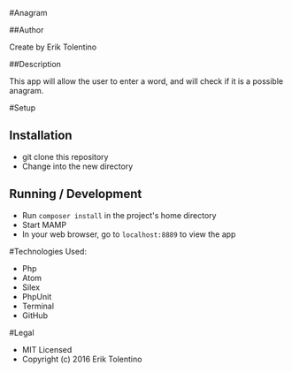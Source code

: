 #Anagram

##Author

Create by Erik Tolentino

##Description

This app will allow the user to enter a word, and will check if it is a possible anagram.

#Setup

## Installation

* git clone this repository
* Change into the new directory

## Running / Development

* Run `composer install` in the project's home directory
* Start MAMP
* In your web browser, go to `localhost:8889` to view the app

#Technologies Used:

* Php
* Atom
* Silex
* PhpUnit
* Terminal
* GitHub


#Legal

* MIT Licensed
* Copyright (c) 2016 Erik Tolentino
